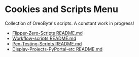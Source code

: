 # Cookies and Scripts Menu

Collection of OreoByte's scripts. A constant work in progress!

- [Flipper-Zero-Scripts README.md](https://github.com/OreoByte/cookies_and_scripts/tree/main/flipper_zero_badusb_scripts)
- [Workflow-scripts README.md](https://github.com/OreoByte/cookies_and_scripts/tree/main/workflow_scripts)
- [Pen-Testing-Scripts README.md](https://github.com/OreoByte/cookies_and_scripts/tree/main/pen_testing)
- [Display-Projects-PyPortal-etc README.md](https://github.com/OreoByte/cookies_and_scripts/tree/main/display_projects)

